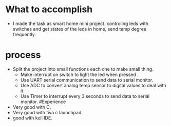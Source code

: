 # What to accomplish
- I made the task as smart home mini project. controling leds with switches 
and get states of the leds in home, send temp degree frequently.   
# process 
- Split the project into small functions each one to make small thing.
  - Make interrupt on switch to light the led when pressed .
  - Use UART serial communication to send data to serial monitor.
  - Use ADC to convert analog temp sensor to digital values to deal with it.
  - Use Timer to interrupt every 3 seconds to send data to serial monitor.
#Experience 
- Very good with C.
- Very good with tiva c launchpad.
- good with keil IDE.
